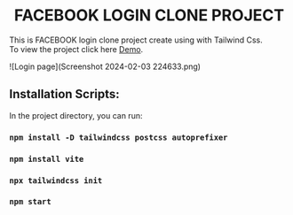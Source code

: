 <h1 align ="center">FACEBOOK LOGIN CLONE PROJECT</h1>

This is FACEBOOK login clone project create using with Tailwind Css.\
To view the project click here [Demo](https://facebook-login-clone-manan.netlify.app/).

![Login page](Screenshot 2024-02-03 224633.png)

## Installation Scripts:

In the project directory, you can run:

### `npm install -D tailwindcss postcss autoprefixer`

### `npm install vite`

### `npx tailwindcss init`

### `npm start`
